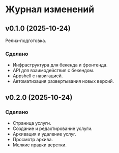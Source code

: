 # Журнал изменений

## v0.1.0 (2025-10-24)

Релиз-подготовка.

### Сделано

- Инфраструктура для бекенда и фронтенда.
- API для взаимодействия с бекендом.
- Appshell с навигацией.
- Автоматизация развертывания новых версий.

## v0.2.0 (2025-10-24)

### Сделано

- Страница услуги.
- Создание и редактирование услуги.
- Архивация и удаление услуг.
- Просмотр архива.
- Мелкие правки верстки.
